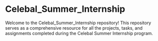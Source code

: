 # Celebal_Summer_Internship
Welcome to the Celebal_Summer_Internship repository! This repository serves as a comprehensive resource for all the projects, tasks, and assignments completed during the Celebal Summer Internship program.
